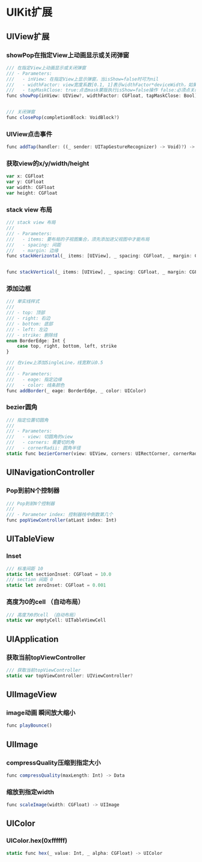 #  UIKit扩展


## UIView扩展
### showPop在指定View上动画显示或关闭弹窗
```js
/// 在指定View上动画显示或关闭弹窗
/// - Parameters:
///   - inView: 在指定View上显示弹窗，当isShow=false时可为nil
///   - widthFactor: view宽度系数[0.1, 1]表示widthFactor*deviceWidth，如果值为[100, deviceWidth]表示所有机型都一样的宽度，如果不设置widthFactor则用自身的宽
///   - tapMaskClose: true:点击mask蒙版执行isShow=false操作 false:必须点关闭按钮才能关闭弹窗，当isShow=false时可为nil
func showPop(inView: UIView?, widthFactor: CGFloat, tapMaskClose: Bool)


/// 关闭弹窗
func closePop(completionBlock: VoidBlock?)
```

### UIView点击事件
```js
func addTap(handler: ((_ sender: UITapGestureRecognizer) -> Void)?) -> UITapGestureRecognizer?
```


### 获取view的x/y/width/height
```js
var x: CGFloat
var y: CGFloat
var width: CGFloat
var height: CGFloat
```


### stack view 布局
```js
/// stack view 布局
///
/// - Parameters:
///   - items: 要布局的子视图集合，须先添加进父视图中才能布局
///   - spacing: 间距
///   - margin: 边缘
func stackHerizontal(_ items: [UIView], _ spacing: CGFloat, _ margin: CGFloat) 


func stackVertical(_ items: [UIView], _ spacing: CGFloat, _ margin: CGFloat)
```

### 添加边框
```js
/// 单实线样式
///
/// - top: 顶部
/// - right: 右边
/// - bottom: 底部
/// - left: 左边
/// - strike: 删除线
enum BorderEdge: Int {
    case top, right, bottom, left, strike
}

/// 在view上添加SingleLine，线宽默认0.5
///
/// - Parameters:
///   - eage: 指定边缘
///   - color: 线条颜色
func addBorder(_ eage: BorderEdge, _ color: UIColor)
```


### bezier圆角
```js
/// 指定位置切圆角
///
/// - Parameters:
///   - view: 切圆角的view
///   - corners: 需要切的角
///   - cornerRadii: 圆角半径
static func bezierCorner(view: UIView, corners: UIRectCorner, cornerRadii: CGSize)
```


## UINavigationController

### Pop到前N个控制器
```js
/// Pop到前N个控制器
///
/// - Parameter index: 控制器栈中倒数第几个
func popViewController(atLast index: Int)
```


## UITableView

### Inset
```js
/// 标准间距 10
static let sectionInset: CGFloat = 10.0
/// section 间距 0
static let zeroInset: CGFloat = 0.001
```

### 高度为0的cell （自动布局）
```js
/// 高度为0的cell （自动布局）
static var emptyCell: UITableViewCell
```

## UIApplication
### 获取当前topViewController
```js
/// 获取当前topViewController
static var topViewController: UIViewController?
```

## UIImageView
### image动画 瞬间放大缩小
```js
func playBounce()
```


## UIImage
### compressQuality压缩到指定大小
```js
func compressQuality(maxLength: Int) -> Data
```

### 缩放到指定width
```js
func scaleImage(width: CGFloat) -> UIImage
```


## UIColor
### UIColor.hex(0xffffff)
```js
static func hex(_ value: Int, _ alpha: CGFloat) -> UIColor 
```



